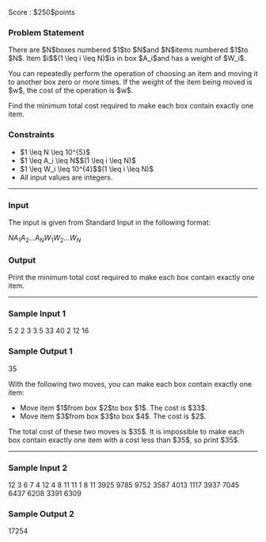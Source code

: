 
<div>

<span>

<span>

<p>
Score : $250$points
</p>

<div>

<section>

### **Problem Statement**

<p>
There are $N$boxes numbered $1$to $N$and $N$items numbered $1$to $N$. Item $i$$(1 \leq i \leq N)$is in box $A_i$and has a weight of $W_i$.
</p>

<p>
You can repeatedly perform the operation of choosing an item and moving it to another box zero or more times. If the weight of the item being moved is $w$, the cost of the operation is $w$.
</p>

<p>
Find the minimum total cost required to make each box contain exactly one item.
</p>

</section>

</div>

<div>

<section>

### **Constraints**

<ul>

<li>
$1 \leq N \leq 10^{5}$
</li>

<li>
$1 \leq A_i \leq N$$(1 \leq i \leq N)$
</li>

<li>
$1 \leq W_i \leq 10^{4}$$(1 \leq i \leq N)$
</li>

<li>
All input values are integers.
</li>

</ul>

</section>

</div>

---

<div>

<div>

<section>

### **Input**

<p>
The input is given from Standard Input in the following format:
</p>

<div>

$N$$A_1$$A_2$$\ldots$$A_N$$W_1$$W_2$$\ldots$$W_N$
</div>

</section>

</div>

<div>

<section>

### **Output**

<p>
Print the minimum total cost required to make each box contain exactly one item.
</p>

</section>

</div>

</div>

---

<div>

<section>

### **Sample Input 1**

<div>

5
2 2 3 3 5
33 40 2 12 16

</div>

</section>

</div>

<div>

<section>

### **Sample Output 1**

<div>

35

</div>

<p>
With the following two moves, you can make each box contain exactly one item:
</p>

<ul>

<li>
Move item $1$from box $2$to box $1$. The cost is $33$.
</li>

<li>
Move item $3$from box $3$to box $4$. The cost is $2$.
</li>

</ul>

<p>
The total cost of these two moves is $35$. It is impossible to make each box contain exactly one item with a cost less than $35$, so print $35$.
</p>

</section>

</div>

---

<div>

<section>

### **Sample Input 2**

<div>

12
3 6 7 4 12 4 8 11 11 1 8 11
3925 9785 9752 3587 4013 1117 3937 7045 6437 6208 3391 6309

</div>

</section>

</div>

<div>

<section>

### **Sample Output 2**

<div>

17254

</div>

</section>

</div>

</span>

</span>

</div>
